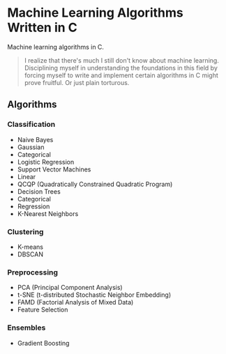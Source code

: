 # Machine Learning Algorithms Written in C
Machine learning algorithms in C.

> I realize that there's much I still don't know about machine learning. Disciplining myself
in understanding the foundations in this field by forcing myself to write and implement
certain algorithms in C might prove fruitful. Or just plain torturous.

## Algorithms

### Classification

- Naive Bayes
 - Gaussian
 - Categorical
- Logistic Regression
- Support Vector Machines 
 - Linear
 - QCQP (Quadratically Constrained Quadratic Program)
- Decision Trees
 - Categorical
 - Regression
- K-Nearest Neighbors

### Clustering

- K-means
- DBSCAN

### Preprocessing

- PCA (Principal Component Analysis)
- t-SNE (t-distributed Stochastic Neighbor Embedding)
- FAMD (Factorial Analysis of Mixed Data)
- Feature Selection

### Ensembles

- Gradient Boosting